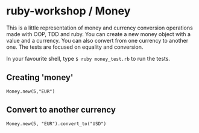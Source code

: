 # ruby-workshop / Money

This is a little representation of money and currency conversion operations made with OOP, TDD and ruby. 
You can create a new money object with a value and a currency. You can also convert from one currency to another one.
The tests are focused on equality and conversion. 

In your favourite shell, type
`$ ruby money_test.rb` to run the tests.

## Creating 'money'

`Money.new(5,"EUR")`

## Convert to another currency

`Money.new(5, "EUR").convert_to("USD")`

